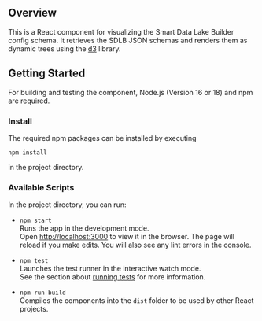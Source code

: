 ## Overview

This is a React component for visualizing the Smart Data Lake Builder config schema.
It retrieves the SDLB JSON schemas and renders them as dynamic trees using the [d3](https://d3js.org/) library.

## Getting Started

For building and testing the component, Node.js (Version 16 or 18) and npm are required. 

### Install

The required npm packages can be installed  by executing

`npm install`

in the project directory.

### Available Scripts

In the project directory, you can run:

* `npm start` \
Runs the app in the development mode. \
Open [http://localhost:3000](http://localhost:3000) to view it in the browser.
The page will reload if you make edits. You will also see any lint errors in the console.

* `npm test` \
Launches the test runner in the interactive watch mode.\
See the section about [running tests](https://facebook.github.io/create-react-app/docs/running-tests) for more information.

* `npm run build` \
Compiles the components into the `dist` folder to be used by other React projects.